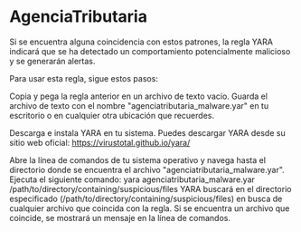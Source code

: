 # AgenciaTributaria
Si se encuentra alguna coincidencia con estos patrones, la regla YARA indicará que se ha detectado un comportamiento potencialmente malicioso y se generarán alertas.

Para usar esta regla, sigue estos pasos:

Copia y pega la regla anterior en un archivo de texto vacío.
Guarda el archivo de texto con el nombre "agenciatributaria_malware.yar" en tu escritorio o en cualquier otra ubicación que recuerdes.

Descarga e instala YARA en tu sistema. Puedes descargar YARA desde su sitio web oficial: https://virustotal.github.io/yara/

Abre la línea de comandos de tu sistema operativo y navega hasta el directorio donde se encuentra el archivo "agenciatributaria_malware.yar".
Ejecuta el siguiente comando: yara agenciatributaria_malware.yar /path/to/directory/containing/suspicious/files
YARA buscará en el directorio especificado (/path/to/directory/containing/suspicious/files) en busca de cualquier archivo que coincida con la regla. 
Si se encuentra un archivo que coincide, se mostrará un mensaje en la línea de comandos.
